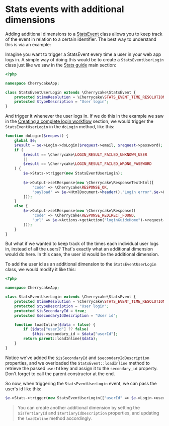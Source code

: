 # Stats events with additional dimensions

Adding additional dimensions to a [StatsEvent](../../reference/core-classes/statsevent/) class allows you to keep track of the event in relation to a certain identifier. The best way to understand this is via an example:

Imagine you want to trigger a StatsEvent every time a user in your web app logs in. A simple way of doing this would be to create a `StatsEventUserLogin` class just like we saw in the [Stats guide](./) main section:

```php
<?php

namespace CherrycakeApp;

class StatsEventUserLogin extends \Cherrycake\StatsEvent {
	protected $timeResolution = \Cherrycake\STATS_EVENT_TIME_RESOLUTION_DAY;
	protected $typeDescription = "User login";
}
```

And trigger it whenever the user logs in. If we do this in the example we saw in the [Creating a complete login workflow](../login-guide/creating-a-complete-login-workflow.md) section, we would trigger the `StatsEventUserLogin` in the `doLogin` method, like this:

```php
function doLogin($request) {
    global $e;
    $result = $e->Login->doLogin($request->email, $request->password);
    if (
        $result == \Cherrycake\LOGIN_RESULT_FAILED_UNKNOWN_USER
        ||
        $result == \Cherrycake\LOGIN_RESULT_FAILED_WRONG_PASSWORD
    ) {
        $e->Stats->trigger(new StatsEventUserLogin);
    
        $e->Output->setResponse(new \Cherrycake\ResponseTextHtml([
            "code" => \Cherrycake\RESPONSE_OK,
            "payload" => $e->HtmlDocument->header()."Login error".$e->HtmlDocument->footer()
        ]));
    }
    else {
        $e->Output->setResponse(new \Cherrycake\Response([
            "code" => \Cherrycake\RESPONSE_REDIRECT_FOUND,
            "url" => $e->Actions->getAction("loginGuideHome")->request->buildUrl()
        ]));
    }
}
```

But what if we wanted to keep track of the times each individual user logs in, instead of all the users? That's exactly what an additional dimension would do here. In this case, the user id would be the additional dimension.

To add the user id as an additional dimension to the `StatsEventUserLogin` class, we would modify it like this:

```php
<?php

namespace CherrycakeApp;

class StatsEventUserLogin extends \Cherrycake\StatsEvent {
    protected $timeResolution = \Cherrycake\STATS_EVENT_TIME_RESOLUTION_DAY;
    protected $typeDescription = "User login";
    protected $isSecondaryId = true;
    protected $secondaryIdDescription = "User id";

    function loadInline($data = false) {
        if ($data["userId"] ?? false)
            $this->secondary_id = $data["userId"];		
        return parent::loadInline($data);
    }
}
```

Notice we've added the `$isSecondaryId` and `$secondaryIdDescription` properties, and we overloaded the `StatsEvent::loadInline` method to retrieve the passed `userId` key and assign it to the `secondary_id` property. Don't forget to call the parent constructor at the end.

So now, when triggering the `StatsEventUserLogin` event, we can pass the user's id like this:

```php
$e->Stats->trigger(new StatsEventUserLogin(["userId" => $e->Login->user->id]));
```

> You can create another additional dimension by setting the `$isTertiaryId` and `$tertiaryIdDescription` properties, and updating the `loadInline` method accordingly.

